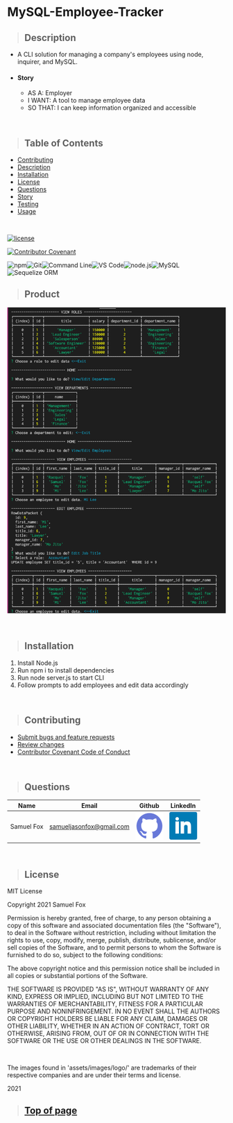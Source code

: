 
# MySQL-Employee-Tracker

>## Description 

* A CLI solution for managing a company's employees using node, inquirer, and MySQL.
* #### Story
    * AS A: Employer
    * I WANT: A tool to manage employee data
    * SO THAT: I can keep information organized and accessible

<br>

>## Table of Contents

* [Contributing](#Contributing)
* [Description](#Description)
* [Installation](#Installation)
* [License](#License)
* [Questions](#Questions)
* [Story](#Story)
* [Testing](#Testing)
* [Usage](#Usage)
<br>

[![license](https://img.shields.io/badge/License-MIT-blue)](#License)
<br>

[![Contributor Covenant](https://img.shields.io/badge/Contributor%20Covenant-v2.0%20adopted-ff69b4.svg)](https://www.contributor-covenant.org/)
<br>

![npm](https://img.shields.io/badge/-npm-CB3837?logo=NPM)![Git](https://img.shields.io/badge/-Git-F05032?logo=git&logoColor=white)![Command Line](https://img.shields.io/badge/-Command%20Line-4D4D4D?logo=windows%20terminal&logoColor=white)![VS Code](https://img.shields.io/badge/-VS%20Code-4D4D4D?logo=Visual%20Studio%20Code&logoColor=007ACC)![node.js](https://img.shields.io/badge/-Node.js-339933?logo=node.js&logoColor=white)![MySQL](https://img.shields.io/badge/-MySQL-4479A1?logo=MySQL&logoColor=white)![Sequelize ORM](https://img.shields.io/badge/-Sequelize%20ORM-4479A1)



>## Product

![Screenshot](./assets/images/screenshot.png)

<br>

>## Installation

1. Install Node.js
2. Run npm i to install dependencies
3. Run node server.js to start CLI
4. Follow prompts to add employees and edit data accordingly

<br>

>## Contributing

* [Submit bugs and feature requests](https://github.com/samuelfox1/MySQL-Employee-Tracker/issues)
* [Review changes](https://github.com/samuelfox1/MySQL-Employee-Tracker/pulls)
* [Contributor Covenant Code of Conduct](https://www.contributor-covenant.org/)

<br>


>## Questions

| Name | Email  | Github  | LinkedIn |
| :--: | :----: | :-----: | :------: |
| Samuel Fox | samueljasonfox@gmail.com | [![Github](./assets/images/logo/github.png)](https://github.com/samuelfox1) | [![LinkedIn](./assets/images/logo/linkedin.png)](https://www.linkedin.com/in/samuel-fox-tacoma) |

<br>

>## License

MIT License

Copyright 2021 Samuel Fox

Permission is hereby granted, free of charge, to any person obtaining a copy of this software and associated documentation files (the "Software"), to deal in the Software without restriction, including without limitation the rights to use, copy, modify, merge, publish, distribute, sublicense, and/or sell copies of the Software, and to permit persons to whom the Software is furnished to do so, subject to the following conditions:

The above copyright notice and this permission notice shall be included in all copies or substantial portions of the Software.

THE SOFTWARE IS PROVIDED "AS IS", WITHOUT WARRANTY OF ANY KIND, EXPRESS OR IMPLIED, INCLUDING BUT NOT LIMITED TO THE WARRANTIES OF MERCHANTABILITY, FITNESS FOR A PARTICULAR PURPOSE AND NONINFRINGEMENT. IN NO EVENT SHALL THE AUTHORS OR COPYRIGHT HOLDERS BE LIABLE FOR ANY CLAIM, DAMAGES OR OTHER LIABILITY, WHETHER IN AN ACTION OF CONTRACT, TORT OR OTHERWISE, ARISING FROM, OUT OF OR IN CONNECTION WITH THE SOFTWARE OR THE USE OR OTHER DEALINGS IN THE SOFTWARE.

<br>

The images found in 'assets/images/logo/' are trademarks of their respective companies and are under their terms and license.
<br>

2021
<br>

>## [Top of page](#MySQL-Employee-Tracker)
